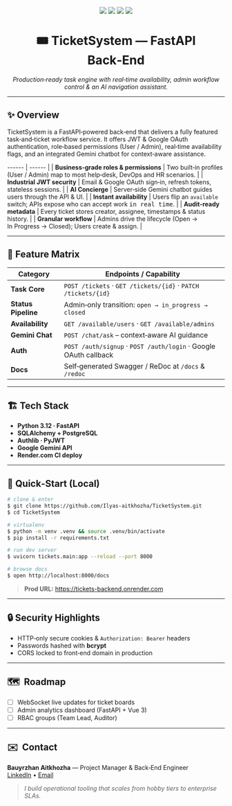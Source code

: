 <!-- Project Title and Badges -->
<p align="center">
  <img src="https://img.shields.io/badge/Built%20with-FastAPI-009688?style=for-the-badge&logo=fastapi&logoColor=white"/>
  <img src="https://img.shields.io/badge/Auth-JWT%20%26%20Google%20OAuth-F44336?style=for-the-badge&logo=jsonwebtokens&logoColor=white"/>
  <img src="https://img.shields.io/badge/AI-Gemini-673AB7?style=for-the-badge"/>
  <img src="https://img.shields.io/badge/Deploy-Render.com-4CAF50?style=for-the-badge"/>
</p>

<h1 align="center">🎟️ TicketSystem — FastAPI Back‑End</h1>
<p align="center"><em>Production‑ready task engine with real‑time availability, admin workflow control &amp; an AI navigation assistant.</em></p>

---

## ✨ Overview

TicketSystem is a FastAPI‑powered back‑end that delivers a fully featured task‑and‑ticket workflow service.  It offers JWT & Google OAuth authentication, role‑based permissions (User / Admin), real‑time availability flags, and an integrated Gemini chatbot for context‑aware assistance.

------ | ------ |
| **Business‑grade roles & permissions** | Two built‑in profiles (User / Admin) map to most help‑desk, DevOps and HR scenarios. |
| **Industrial JWT security** | Email & Google OAuth sign‑in, refresh tokens, stateless sessions. |
| **AI Concierge** | Server‑side Gemini chatbot guides users through the API & UI. |
| **Instant availability** | Users flip an `available` switch; APIs expose who can accept work <kbd>in real time</kbd>. |
| **Audit‑ready metadata** | Every ticket stores creator, assignee, timestamps & status history. |
| **Granular workflow** | Admins drive the lifecycle (Open → In Progress → Closed); Users create & assign. |

---

## 🚀 Feature Matrix

| Category | Endpoints / Capability |
| -------- | ---------------------- |
| **Task Core** | `POST /tickets` · `GET /tickets/{id}` · `PATCH /tickets/{id}` |
| **Status Pipeline** | Admin‑only transition: `open → in_progress → closed` |
| **Availability** | `GET /available/users` · `GET /available/admins` |
| **Gemini Chat** | `POST /chat/ask` – context‑aware AI guidance |
| **Auth** | `POST /auth/signup` · `POST /auth/login` · Google OAuth callback |
| **Docs** | Self‑generated Swagger / ReDoc at `/docs` & `/redoc` |

---

## 🏗️ Tech Stack

- **Python 3.12 · FastAPI**
- **SQLAlchemy + PostgreSQL**
- **Authlib · PyJWT**
- **Google Gemini API**
- **Render.com CI deploy**

---

## 🧩  Quick‑Start (Local)

```bash
# clone & enter
$ git clone https://github.com/Ilyas-aitkhozha/TicketSystem.git
$ cd TicketSystem

# virtualenv
$ python -m venv .venv && source .venv/bin/activate
$ pip install -r requirements.txt

# run dev server
$ uvicorn tickets.main:app --reload --port 8000

# browse docs
$ open http://localhost:8000/docs
```

> **Prod URL:** <https://tickets-backend.onrender.com>

---

## 🔒  Security Highlights

- HTTP‑only secure cookies & `Authorization: Bearer` headers
- Passwords hashed with **bcrypt**
- CORS locked to front‑end domain in production

---

## 🗺️  Roadmap

- [ ] WebSocket live updates for ticket boards
- [ ] Admin analytics dashboard (FastAPI + Vue 3)
- [ ] RBAC groups (Team Lead, Auditor)

---

## ✉️  Contact

**Bauyrzhan Aitkhozha** — Project Manager & Back‑End Engineer  
[LinkedIn](https://www.linkedin.com/in/bauyrzhan-a-b8682b256/) • [Email](mailto:your.email@example.com)

> *I build operational tooling that scales from hobby tiers to enterprise SLAs.*

